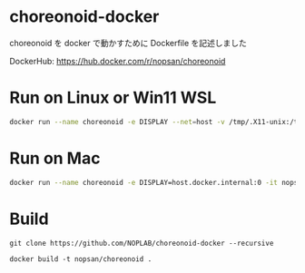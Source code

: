 # choreonoid-docker

choreonoid を docker で動かすために Dockerfile を記述しました

DockerHub: https://hub.docker.com/r/nopsan/choreonoid

# Run on Linux or Win11 WSL

```bash
docker run --name choreonoid -e DISPLAY --net=host -v /tmp/.X11-unix:/tmp/.X11-unix -it nopsan/choreonoid
```

# Run on Mac

```bash
docker run --name choreonoid -e DISPLAY=host.docker.internal:0 -it nopsan/choreonoid
```

# Build

```
git clone https://github.com/NOPLAB/choreonoid-docker --recursive

docker build -t nopsan/choreonoid .
```


